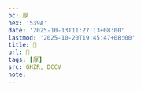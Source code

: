 ```yaml
---
bc: 厚
hex: '539A'
date: '2025-10-13T11:27:13+08:00'
lastmod: '2025-10-20T19:45:47+08:00'
title: 󰖑
url: 󰖑
tags: [厚]
src: GHZR, DCCV
note:
---
```

